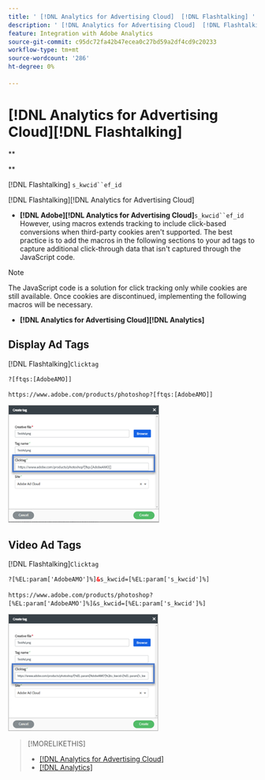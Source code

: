 ```yaml
---
title: ' [!DNL Analytics for Advertising Cloud]  [!DNL Flashtalking] '
description: ' [!DNL Analytics for Advertising Cloud]  [!DNL Flashtalking] '
feature: Integration with Adobe Analytics
source-git-commit: c95dc72fa42b47ecea0c27bd59a2df4cd9c20233
workflow-type: tm+mt
source-wordcount: '286'
ht-degree: 0%

---
```


# [!DNL Analytics for Advertising Cloud][!DNL Flashtalking]

**

**

[!DNL Flashtalking] `s_kwcid``ef_id`

[!DNL Flashtalking][!DNL Analytics for Advertising Cloud]

* **[!DNL Adobe][!DNL Analytics for Advertising Cloud]**`s_kwcid``ef_id` However, using macros extends tracking to include click-based conversions when third-party cookies aren&#39;t supported. The best practice is to add the macros in the following sections to your ad tags to capture additional click-through data that isn&#39;t captured through the JavaScript code.

>[!NOTE]
>
>The JavaScript code is a solution for click tracking only while cookies are still available. Once cookies are discontinued, implementing the following macros will be necessary.

* **[!DNL Analytics for Advertising Cloud][!DNL Analytics]**

## Display Ad Tags

[!DNL Flashtalking]`Clicktag`

```html
?[ftqs:[AdobeAMO]]
```

`https://www.adobe.com/products/photoshop?[ftqs:[AdobeAMO]]`

![[!DNL Flashtalking]](/help/integrations/assets/macro-flashtalking-display-ad.png)

## Video Ad Tags

[!DNL Flashtalking]`Clicktag`

```html
?[%EL:param['AdobeAMO']%]&s_kwcid=[%EL:param['s_kwcid']%]
```

`https://www.adobe.com/products/photoshop?[%EL:param['AdobeAMO']%]&s_kwcid=[%EL:param['s_kwcid']%]`

![[!DNL Flashtalking]](/help/integrations/assets/macro-flashtalking-video-ad.png)

>[!MORELIKETHIS]
>
>* [ [!DNL Analytics for Advertising Cloud]](overview.md)
>* [ [!DNL Analytics]](/help/integrations/analytics/ids.md)


<!-- >* [Append [!DNL Analytics for Advertising Cloud] Macros to [!DNL Google Campaign Manager 360] Ad Tags](macros-google-campaign-manager.md) -->
